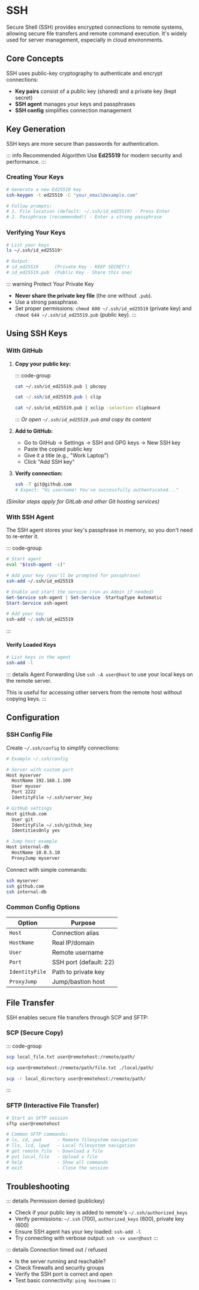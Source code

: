 # SSH <Badge type="info" text="Security" />

Secure Shell (SSH) provides encrypted connections to remote systems, allowing secure file transfers and remote command execution. It's widely used for server management, especially in cloud environments.

## Core Concepts

SSH uses public-key cryptography to authenticate and encrypt connections:

- **Key pairs** consist of a public key (shared) and a private key (kept secret)
- **SSH agent** manages your keys and passphrases
- **SSH config** simplifies connection management

## Key Generation <Badge type="tip" text="Essential" />

SSH keys are more secure than passwords for authentication.

::: info Recommended Algorithm
Use **Ed25519** for modern security and performance.
:::

### Creating Your Keys

```bash
# Generate a new Ed25519 key
ssh-keygen -t ed25519 -C "your_email@example.com"

# Follow prompts:
# 1. File location (default: ~/.ssh/id_ed25519) - Press Enter
# 2. Passphrase (recommended!) - Enter a strong passphrase
```

### Verifying Your Keys

```bash
# List your keys
ls ~/.ssh/id_ed25519*

# Output:
# id_ed25519      (Private Key - KEEP SECRET!)
# id_ed25519.pub  (Public Key - Share this one)
```

::: warning Protect Your Private Key

- **Never share the private key file** (the one without `.pub`).
- Use a strong passphrase.
- Set proper permissions: `chmod 600 ~/.ssh/id_ed25519` (private key) and `chmod 644 ~/.ssh/id_ed25519.pub` (public key).
  :::

## Using SSH Keys

### With GitHub <Badge type="info" text="Common" />

1.  **Copy your public key:**

    ::: code-group

    ```bash [macOS]
    cat ~/.ssh/id_ed25519.pub | pbcopy
    ```

    ```powershell [Windows (Git Bash/WSL)]
    cat ~/.ssh/id_ed25519.pub | clip
    ```

    ```bash Linux
    cat ~/.ssh/id_ed25519.pub | xclip -selection clipboard
    ```

    :::
    _Or open `~/.ssh/id_ed25519.pub` and copy its content_

2.  **Add to GitHub:**

    - Go to GitHub → Settings → SSH and GPG keys → New SSH key
    - Paste the copied public key
    - Give it a title (e.g., "Work Laptop")
    - Click "Add SSH key"

3.  **Verify connection:**

    ```bash
    ssh -T git@github.com
    # Expect: "Hi username! You've successfully authenticated..."
    ```

_(Similar steps apply for GitLab and other Git hosting services)_

### With SSH Agent <Badge type="tip" text="Convenience" />

The SSH agent stores your key's passphrase in memory, so you don't need to re-enter it.

::: code-group

```bash [Linux/macOS Setup]
# Start agent
eval "$(ssh-agent -s)"

# Add your key (you'll be prompted for passphrase)
ssh-add ~/.ssh/id_ed25519
```

```powershell [Windows Setup]
# Enable and start the service (run as Admin if needed)
Get-Service ssh-agent | Set-Service -StartupType Automatic
Start-Service ssh-agent

# Add your key
ssh-add ~/.ssh/id_ed25519
```

:::

#### Verify Loaded Keys

```bash
# List keys in the agent
ssh-add -l
```

::: details Agent Forwarding
Use `ssh -A user@host` to use your local keys on the remote server.

This is useful for accessing other servers from the remote host without copying keys.
:::

## Configuration

### SSH Config File <Badge type="tip" text="Efficiency" />

Create `~/.ssh/config` to simplify connections:

```bash
# Example ~/.ssh/config

# Server with custom port
Host myserver
  HostName 192.168.1.100
  User myuser
  Port 2222
  IdentityFile ~/.ssh/server_key

# GitHub settings
Host github.com
  User git
  IdentityFile ~/.ssh/github_key
  IdentitiesOnly yes

# Jump host example
Host internal-db
  HostName 10.0.5.10
  ProxyJump myserver
```

Connect with simple commands:

```bash
ssh myserver
ssh github.com
ssh internal-db
```

### Common Config Options

| Option         | Purpose                |
| -------------- | ---------------------- |
| `Host`         | Connection alias       |
| `HostName`     | Real IP/domain         |
| `User`         | Remote username        |
| `Port`         | SSH port (default: 22) |
| `IdentityFile` | Path to private key    |
| `ProxyJump`    | Jump/bastion host      |

## File Transfer

SSH enables secure file transfers through SCP and SFTP:

### SCP (Secure Copy)

::: code-group

```bash [Copy local file TO remote]
scp local_file.txt user@remotehost:/remote/path/
```

```bash [Copy remote file TO local]
scp user@remotehost:/remote/path/file.txt ./local/path/
```

```bash [Copy directory recursively]
scp -r local_directory user@remotehost:/remote/path/
```
:::

### SFTP (Interactive File Transfer)

```bash
# Start an SFTP session
sftp user@remotehost

# Common SFTP commands:
# ls, cd, pwd      - Remote filesystem navigation
# lls, lcd, lpwd   - Local filesystem navigation
# get remote_file  - Download a file
# put local_file   - Upload a file
# help             - Show all commands
# exit             - Close the session
```

## Troubleshooting <Badge type="warning" text="Common Issues" />

::: details Permission denied (publickey)

- Check if your public key is added to remote's `~/.ssh/authorized_keys`
- Verify permissions: `~/.ssh` (700), `authorized_keys` (600), private key (600)
- Ensure SSH agent has your key loaded: `ssh-add -l`
- Try connecting with verbose output: `ssh -vv user@host`
  :::

::: details Connection timed out / refused

- Is the server running and reachable?
- Check firewalls and security groups
- Verify the SSH port is correct and open
- Test basic connectivity: `ping hostname`
  :::